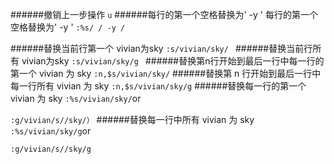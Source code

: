 ######撤销上一步操作
`u`
######每行的第一个空格替换为'  -y '
每行的第一个空格替换为' -y '
`:%s/ / -y /`

######替换当前行第一个 vivian为sky 
`:s/vivian/sky/ `
######替换当前行所有 vivian为sky 
`:s/vivian/sky/g `
######替换第n行开始到最后一行中每一行的第一个   vivian 为 sky
`:n,$s/vivian/sky/`
######替换第 n 行开始到最后一行中每一行所有  vivian 为 sky
`:n,$s/vivian/sky/g`
######替换每一行的第一个 vivian 为 sky
`:%s/vivian/sky/`or 

`:g/vivian/s//sky/）`
######替换每一行中所有 vivian 为 sky
`:%s/vivian/sky/g`or 

`:g/vivian/s//sky/g`